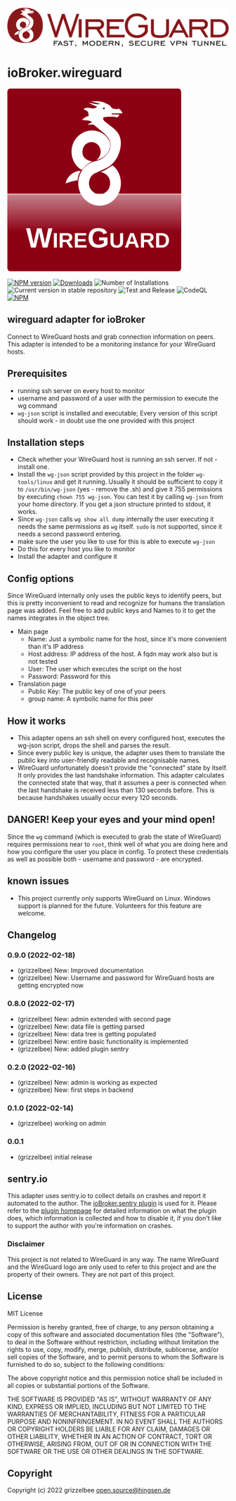 ![Logo](admin/Logo_of_WireGuard.svg)

# ioBroker.wireguard
![Logo](admin/wireguard.svg)

[![NPM version](https://img.shields.io/npm/v/iobroker.wireguard.svg)](https://www.npmjs.com/package/iobroker.wireguard)
[![Downloads](https://img.shields.io/npm/dm/iobroker.wireguard.svg)](https://www.npmjs.com/package/iobroker.wireguard)
![Number of Installations](https://iobroker.live/badges/wireguard-installed.svg)
![Current version in stable repository](https://iobroker.live/badges/wireguard-stable.svg)
![Test and Release](https://github.com/grizzelbee/ioBroker.wireguard/workflows/Test%20and%20Release/badge.svg)
![CodeQL](https://github.com/Grizzelbee/ioBroker.wireguard/actions/workflows/codeQL.yml/badge.svg)
[![NPM](https://nodei.co/npm/iobroker.wireguard.png?downloads=true)](https://nodei.co/npm/iobroker.wireguard/)

## wireguard adapter for ioBroker
Connect to WireGuard hosts and grab connection information on peers. This adapter is intended to be a monitoring instance for your WireGuard hosts. 

## Prerequisites
* running ssh server on every host to monitor
* username and password of a user with the permission to execute the wg command 
* `wg-json` script is installed and executable; Every version of this script should work - in doubt use the one provided with this project

## Installation steps
* Check whether your WireGuard host is running an ssh server. If not - install one.
* Install the `wg-json` script provided by this project in the folder `wg-tools/linux` and get it running. Usually it should be sufficient to copy it to `/usr/bin/wg-json` (yes - remove the .sh) and give it 755 permissions by executing `chown 755 wg-json`. You can test it by calling `wg-json` from your home directory. If you get a json structure printed to stdout, it works.
* Since `wg-json` calls `wg show all dump` internally the user executing it needs the same permissions as `wg` itself. `sudo` is not supported, since it needs a second password entering. 
* make sure the user you like to use for this is able to execute `wg-json`
* Do this for every host you like to monitor
* Install the adapter and configure it

## Config options
Since WireGuard internally only uses the public keys to identify peers, but this is pretty inconvenient to read and recognize for humans the translation page was added. Feel free to add public keys and Names to it to get the names integrates in the object tree.

* Main page
  - Name: Just a symbolic name for the host, since it's more convenient than it's IP address
  - Host address: IP address of the host. A fqdn may work also but is not tested
  - User: The user which executes the script on the host
  - Password: Password for this
* Translation page
    - Public Key: The public key of one of your peers
    - group name: A symbolic name for this peer
 

## How it works
* This adapter opens an ssh shell on every configured host, executes the wg-json script, drops the shell and parses the result.
* Since every public key is unique, the adapter uses them to translate the public key into user-friendly readable and recognisable names.
* WireGuard unfortunately doesn't provide the "connected" state by itself. It only provides the last handshake information.
This adapter calculates the connected state that way, that it assumes a peer is connected when the last handshake is received
less than 130 seconds before. This is because handshakes usually occur every 120 seconds.

## DANGER! Keep your eyes and your mind open! 
Since the `wg` command (which is executed to grab the state of WireGuard) requires permissions near to `root`, think well of what you are doing here and how you configure the user you place in config.
To protect these credentials as well as possible both - username and password - are encrypted. 

## known issues
* This project currently only supports WireGuard on Linux. Windows support is planned for the future. Volunteers for this feature are welcome.

## Changelog
### 0.9.0 (2022-02-18)
* (grizzelbee) New: Improved documentation
* (grizzelbee) New: Username and password for WireGuard hosts are getting encrypted now

### 0.8.0 (2022-02-17)
* (grizzelbee) New: admin extended with second page
* (grizzelbee) New: data file is getting parsed
* (grizzelbee) New: data tree is getting populated
* (grizzelbee) New: entire basic functionality is implemented
* (grizzelbee) New: added plugin sentry

### 0.2.0 (2022-02-16)
* (grizzelbee) New: admin is working as expected
* (grizzelbee) New: first steps in backend

### 0.1.0 (2022-02-14)
* (grizzelbee) working on admin

### 0.0.1
* (grizzelbee) initial release


## sentry.io
This adapter uses sentry.io to collect details on crashes and report it automated to the author.
The [ioBroker.sentry plugin](https://github.com/ioBroker/plugin-sentry) is used for it. Please refer to
the [plugin homepage](https://github.com/ioBroker/plugin-sentry) for detailed information on what the plugin does, which information is collected and how to disable it, if you don't like to support the author with you're information on crashes.

### Disclaimer
This project is not related to WireGuard in any way. The name WireGuard and the WireGuard logo are only used to refer to this project and are the property of their owners. They are not part of this project.


## License
MIT License


Permission is hereby granted, free of charge, to any person obtaining a copy
of this software and associated documentation files (the "Software"), to deal
in the Software without restriction, including without limitation the rights
to use, copy, modify, merge, publish, distribute, sublicense, and/or sell
copies of the Software, and to permit persons to whom the Software is
furnished to do so, subject to the following conditions:

The above copyright notice and this permission notice shall be included in all
copies or substantial portions of the Software.

THE SOFTWARE IS PROVIDED "AS IS", WITHOUT WARRANTY OF ANY KIND, EXPRESS OR
IMPLIED, INCLUDING BUT NOT LIMITED TO THE WARRANTIES OF MERCHANTABILITY,
FITNESS FOR A PARTICULAR PURPOSE AND NONINFRINGEMENT. IN NO EVENT SHALL THE
AUTHORS OR COPYRIGHT HOLDERS BE LIABLE FOR ANY CLAIM, DAMAGES OR OTHER
LIABILITY, WHETHER IN AN ACTION OF CONTRACT, TORT OR OTHERWISE, ARISING FROM,
OUT OF OR IN CONNECTION WITH THE SOFTWARE OR THE USE OR OTHER DEALINGS IN THE
SOFTWARE.

## Copyright
Copyright (c) 2022 grizzelbee <open.source@hingsen.de>
